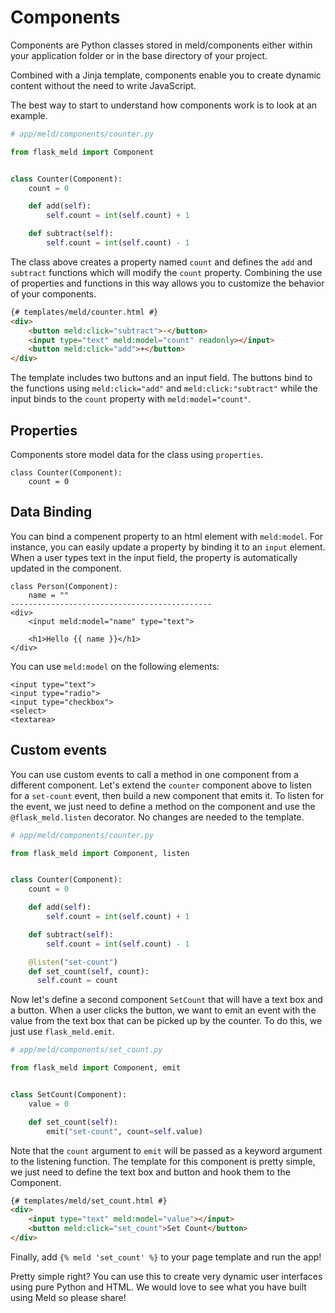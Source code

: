 # Components

Components are Python classes stored in meld/components either within your application 
folder or in the base directory of your project.

Combined with a Jinja template, components enable
you to create dynamic content without the need to write JavaScript.

The best way to start to understand how components work is to look at an example.

```py
# app/meld/components/counter.py

from flask_meld import Component


class Counter(Component):
    count = 0

    def add(self):
        self.count = int(self.count) + 1

    def subtract(self):
        self.count = int(self.count) - 1
```
The class above creates a property named `count` and defines the `add` and
`subtract` functions which will modify the `count` property.  Combining the use of 
properties and functions in this way allows you to customize the behavior of your components.


```html
{# templates/meld/counter.html #}
<div>
    <button meld:click="subtract">-</button>
    <input type="text" meld:model="count" readonly></input>
    <button meld:click="add">+</button>
</div>
```

The template includes two buttons and an input field. The buttons bind to the functions
using `meld:click="add"` and `meld:click:"subtract"` while the input binds to the
`count` property with `meld:model="count"`. 

## Properties

Components store model data for the class using `properties`. 

```
class Counter(Component):
    count = 0
```

## Data Binding

You can bind a compenent property to an html element with `meld:model`. For instance,
you can easily update a property by binding it to an `input` element. When a user types
text in the input field, the property is automatically updated in the component.

```
class Person(Component):
    name = ""
---------------------------------------------
<div>
    <input meld:model="name" type="text">

    <h1>Hello {{ name }}</h1>
</div>
```

You can use `meld:model` on the following elements:

```
<input type="text">
<input type="radio">
<input type="checkbox">
<select>
<textarea>
```

## Custom events

You can use custom events to call a method in one component from a different component.
Let's extend the `counter` component above to listen for a `set-count` event, then build
a new component that emits it. To listen for the event, we just need to define a method
on the component and use the `@flask_meld.listen` decorator. No changes are needed to
the template.

```py
# app/meld/components/counter.py

from flask_meld import Component, listen


class Counter(Component):
    count = 0

    def add(self):
        self.count = int(self.count) + 1

    def subtract(self):
        self.count = int(self.count) - 1

    @listen("set-count")
    def set_count(self, count):
      self.count = count
```

Now let's define a second component `SetCount` that will have a text box and a button.
When a user clicks the button, we want to emit an event with the value from the text
box that can be picked up by the counter. To do this, we just use `flask_meld.emit`.


```py
# app/meld/components/set_count.py

from flask_meld import Component, emit


class SetCount(Component):
    value = 0

    def set_count(self):
        emit("set-count", count=self.value)
```

Note that the `count` argument to `emit` will be passed as a keyword argument to
the listening function. The template for this component is pretty simple,
we just need to define the text box and button and hook them to the Component.

```html
{# templates/meld/set_count.html #}
<div>
    <input type="text" meld:model="value"></input>
    <button meld:click="set_count">Set Count</button>
</div>
```

Finally, add `{% meld 'set_count' %}` to your page template and run the app!

Pretty simple right? You can use this to create very dynamic user interfaces
using pure Python and HTML. We would love to see what you have built using Meld
so please share!
